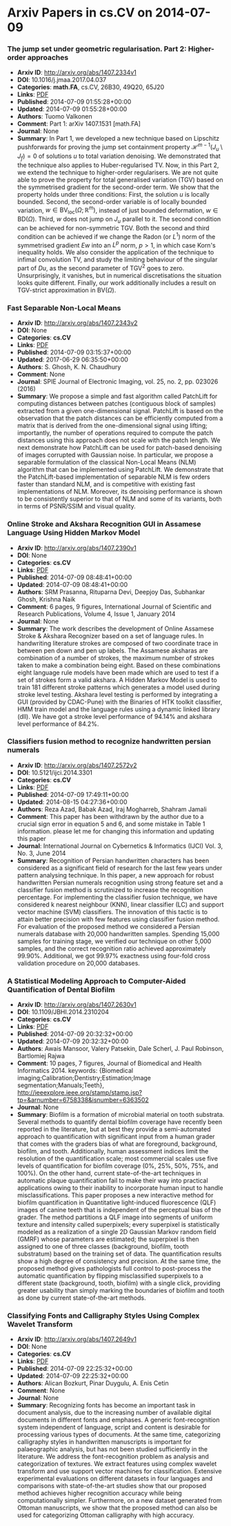 # Arxiv Papers in cs.CV on 2014-07-09
### The jump set under geometric regularisation. Part 2: Higher-order approaches
- **Arxiv ID**: http://arxiv.org/abs/1407.2334v1
- **DOI**: 10.1016/j.jmaa.2017.04.037
- **Categories**: **math.FA**, cs.CV, 26B30, 49Q20, 65J20
- **Links**: [PDF](http://arxiv.org/pdf/1407.2334v1)
- **Published**: 2014-07-09 01:55:28+00:00
- **Updated**: 2014-07-09 01:55:28+00:00
- **Authors**: Tuomo Valkonen
- **Comment**: Part 1: arXiv 1407.1531 [math.FA]
- **Journal**: None
- **Summary**: In Part 1, we developed a new technique based on Lipschitz pushforwards for proving the jump set containment property $\mathcal{H}^{m-1}(J_u \setminus J_f)=0$ of solutions $u$ to total variation denoising. We demonstrated that the technique also applies to Huber-regularised TV. Now, in this Part 2, we extend the technique to higher-order regularisers. We are not quite able to prove the property for total generalised variation (TGV) based on the symmetrised gradient for the second-order term. We show that the property holds under three conditions: First, the solution $u$ is locally bounded. Second, the second-order variable is of locally bounded variation, $w \in \mbox{BV}_\mbox{loc}(\Omega; \mathbb{R}^m)$, instead of just bounded deformation, $w \in \mbox{BD}(\Omega)$. Third, $w$ does not jump on $J_u$ parallel to it. The second condition can be achieved for non-symmetric TGV. Both the second and third condition can be achieved if we change the Radon (or $L^1$) norm of the symmetrised gradient $Ew$ into an $L^p$ norm, $p>1$, in which case Korn's inequality holds. We also consider the application of the technique to infimal convolution TV, and study the limiting behaviour of the singular part of $D u$, as the second parameter of $\mbox{TGV}^2$ goes to zero. Unsurprisingly, it vanishes, but in numerical discretisations the situation looks quite different. Finally, our work additionally includes a result on TGV-strict approximation in $\mbox{BV}(\Omega)$.



### Fast Separable Non-Local Means
- **Arxiv ID**: http://arxiv.org/abs/1407.2343v2
- **DOI**: None
- **Categories**: **cs.CV**
- **Links**: [PDF](http://arxiv.org/pdf/1407.2343v2)
- **Published**: 2014-07-09 03:15:37+00:00
- **Updated**: 2017-06-29 06:35:50+00:00
- **Authors**: S. Ghosh, K. N. Chaudhury
- **Comment**: None
- **Journal**: SPIE Journal of Electronic Imaging, vol. 25, no. 2, pp. 023026
  (2016)
- **Summary**: We propose a simple and fast algorithm called PatchLift for computing distances between patches (contiguous block of samples) extracted from a given one-dimensional signal. PatchLift is based on the observation that the patch distances can be efficiently computed from a matrix that is derived from the one-dimensional signal using lifting; importantly, the number of operations required to compute the patch distances using this approach does not scale with the patch length. We next demonstrate how PatchLift can be used for patch-based denoising of images corrupted with Gaussian noise. In particular, we propose a separable formulation of the classical Non-Local Means (NLM) algorithm that can be implemented using PatchLift. We demonstrate that the PatchLift-based implementation of separable NLM is few orders faster than standard NLM, and is competitive with existing fast implementations of NLM. Moreover, its denoising performance is shown to be consistently superior to that of NLM and some of its variants, both in terms of PSNR/SSIM and visual quality.



### Online Stroke and Akshara Recognition GUI in Assamese Language Using Hidden Markov Model
- **Arxiv ID**: http://arxiv.org/abs/1407.2390v1
- **DOI**: None
- **Categories**: **cs.CV**
- **Links**: [PDF](http://arxiv.org/pdf/1407.2390v1)
- **Published**: 2014-07-09 08:48:41+00:00
- **Updated**: 2014-07-09 08:48:41+00:00
- **Authors**: SRM Prasanna, Rituparna Devi, Deepjoy Das, Subhankar Ghosh, Krishna Naik
- **Comment**: 6 pages, 9 figures, International Journal of Scientific and Research
  Publications, Volume 4, Issue 1, January 2014
- **Journal**: None
- **Summary**: The work describes the development of Online Assamese Stroke & Akshara Recognizer based on a set of language rules. In handwriting literature strokes are composed of two coordinate trace in between pen down and pen up labels. The Assamese aksharas are combination of a number of strokes, the maximum number of strokes taken to make a combination being eight. Based on these combinations eight language rule models have been made which are used to test if a set of strokes form a valid akshara. A Hidden Markov Model is used to train 181 different stroke patterns which generates a model used during stroke level testing. Akshara level testing is performed by integrating a GUI (provided by CDAC-Pune) with the Binaries of HTK toolkit classifier, HMM train model and the language rules using a dynamic linked library (dll). We have got a stroke level performance of 94.14% and akshara level performance of 84.2%.



### Classifiers fusion method to recognize handwritten persian numerals
- **Arxiv ID**: http://arxiv.org/abs/1407.2572v2
- **DOI**: 10.5121/ijci.2014.3301
- **Categories**: **cs.CV**
- **Links**: [PDF](http://arxiv.org/pdf/1407.2572v2)
- **Published**: 2014-07-09 17:49:11+00:00
- **Updated**: 2014-08-15 04:27:36+00:00
- **Authors**: Reza Azad, Babak Azad, Iraj Mogharreb, Shahram Jamali
- **Comment**: This paper has been withdrawn by the author due to a crucial sign
  error in equation 5 and 6, and some mistake in Table 1 information. please
  let me for changing this information and updating this paper
- **Journal**: International Journal on Cybernetics & Informatics (IJCI) Vol. 3,
  No. 3, June 2014
- **Summary**: Recognition of Persian handwritten characters has been considered as a significant field of research for the last few years under pattern analysing technique. In this paper, a new approach for robust handwritten Persian numerals recognition using strong feature set and a classifier fusion method is scrutinized to increase the recognition percentage. For implementing the classifier fusion technique, we have considered k nearest neighbour (KNN), linear classifier (LC) and support vector machine (SVM) classifiers. The innovation of this tactic is to attain better precision with few features using classifier fusion method. For evaluation of the proposed method we considered a Persian numerals database with 20,000 handwritten samples. Spending 15,000 samples for training stage, we verified our technique on other 5,000 samples, and the correct recognition ratio achieved approximately 99.90%. Additional, we got 99.97% exactness using four-fold cross validation procedure on 20,000 databases.



### A Statistical Modeling Approach to Computer-Aided Quantification of Dental Biofilm
- **Arxiv ID**: http://arxiv.org/abs/1407.2630v1
- **DOI**: 10.1109/JBHI.2014.2310204
- **Categories**: **cs.CV**
- **Links**: [PDF](http://arxiv.org/pdf/1407.2630v1)
- **Published**: 2014-07-09 20:32:32+00:00
- **Updated**: 2014-07-09 20:32:32+00:00
- **Authors**: Awais Mansoor, Valery Patsekin, Dale Scherl, J. Paul Robinson, Bartlomiej Rajwa
- **Comment**: 10 pages, 7 figures, Journal of Biomedical and Health Informatics
  2014. keywords: {Biomedical imaging;Calibration;Dentistry;Estimation;Image
  segmentation;Manuals;Teeth},
  http://ieeexplore.ieee.org/stamp/stamp.jsp?tp=&arnumber=6758338&isnumber=6363502
- **Journal**: None
- **Summary**: Biofilm is a formation of microbial material on tooth substrata. Several methods to quantify dental biofilm coverage have recently been reported in the literature, but at best they provide a semi-automated approach to quantification with significant input from a human grader that comes with the graders bias of what are foreground, background, biofilm, and tooth. Additionally, human assessment indices limit the resolution of the quantification scale; most commercial scales use five levels of quantification for biofilm coverage (0%, 25%, 50%, 75%, and 100%). On the other hand, current state-of-the-art techniques in automatic plaque quantification fail to make their way into practical applications owing to their inability to incorporate human input to handle misclassifications. This paper proposes a new interactive method for biofilm quantification in Quantitative light-induced fluorescence (QLF) images of canine teeth that is independent of the perceptual bias of the grader. The method partitions a QLF image into segments of uniform texture and intensity called superpixels; every superpixel is statistically modeled as a realization of a single 2D Gaussian Markov random field (GMRF) whose parameters are estimated; the superpixel is then assigned to one of three classes (background, biofilm, tooth substratum) based on the training set of data. The quantification results show a high degree of consistency and precision. At the same time, the proposed method gives pathologists full control to post-process the automatic quantification by flipping misclassified superpixels to a different state (background, tooth, biofilm) with a single click, providing greater usability than simply marking the boundaries of biofilm and tooth as done by current state-of-the-art methods.



### Classifying Fonts and Calligraphy Styles Using Complex Wavelet Transform
- **Arxiv ID**: http://arxiv.org/abs/1407.2649v1
- **DOI**: None
- **Categories**: **cs.CV**
- **Links**: [PDF](http://arxiv.org/pdf/1407.2649v1)
- **Published**: 2014-07-09 22:25:32+00:00
- **Updated**: 2014-07-09 22:25:32+00:00
- **Authors**: Alican Bozkurt, Pinar Duygulu, A. Enis Cetin
- **Comment**: None
- **Journal**: None
- **Summary**: Recognizing fonts has become an important task in document analysis, due to the increasing number of available digital documents in different fonts and emphases. A generic font-recognition system independent of language, script and content is desirable for processing various types of documents. At the same time, categorizing calligraphy styles in handwritten manuscripts is important for palaeographic analysis, but has not been studied sufficiently in the literature. We address the font-recognition problem as analysis and categorization of textures. We extract features using complex wavelet transform and use support vector machines for classification. Extensive experimental evaluations on different datasets in four languages and comparisons with state-of-the-art studies show that our proposed method achieves higher recognition accuracy while being computationally simpler. Furthermore, on a new dataset generated from Ottoman manuscripts, we show that the proposed method can also be used for categorizing Ottoman calligraphy with high accuracy.



